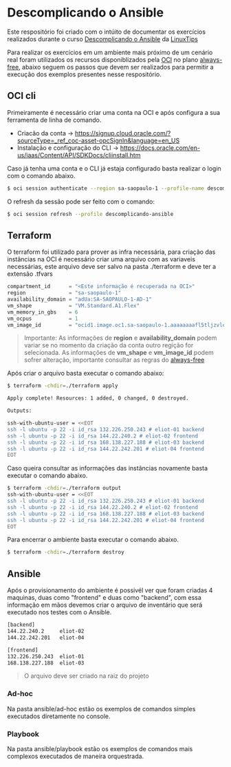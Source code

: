 # Descomplicando o Ansible

Este respositório foi criado com o intúito de documentar os exercícios realizados durante o curso [Descomplicando o Ansible](https://www.linuxtips.io/products/treinamento-descomplicando-o-ansible?_pos=1&_psq=ansi&_ss=e&_v=1.0) da [LinuxTips](https://www.linuxtips.io/)


Para realizar os exercícios em um ambiente mais próximo de um cenário real foram utilizados os recursos disponiblizados pela [OCI](https://cloud.oracle.com/) no plano [always-free](https://www.oracle.com/br/cloud/free/#always-free), abaixo seguem os passos que devem ser realizados para permitir a execução dos exemplos presentes nesse respositório.

## OCI cli

Primeiramente é necessário criar uma conta na OCI e após configura a sua ferramenta de linha de comando.

- Criacão da conta -> https://signup.cloud.oracle.com/?sourceType=_ref_coc-asset-opcSignIn&language=en_US
- Instalação e configuração do CLI -> https://docs.oracle.com/en-us/iaas/Content/API/SDKDocs/cliinstall.htm

Caso já tenha uma conta e o CLI já estaja configurado basta realizar o login com o comando abaixo.

```sh
$ oci session authenticate --region sa-saopaulo-1 --profile-name descomplicando-ansible
```

O refresh da sessão pode ser feito com o comando: 

```sh
$ oci session refresh --profile descomplicando-ansible
```

## Terraform

O terraform foi utilizado para prover as infra necessária, para criação das instâncias na OCI é necessário criar uma arquivo com as variaveis necessárias, este arquivo deve ser salvo na pasta ./terraform e deve ter a extensão .tfvars

```tf
compartment_id      = "<Este informação é recuperada na OCI>"
region              = "sa-saopaulo-1"
availability_domain = "adUa:SA-SAOPAULO-1-AD-1"
vm_shape            = "VM.Standard.A1.Flex"
vm_memory_in_gbs    = 6
vm_ocpus            = 1
vm_image_id         = "ocid1.image.oc1.sa-saopaulo-1.aaaaaaaafl5tljzvlebqvrgs4nog6mg7n6indhgd6lzdxmtunsey735htmfa"
```
> Importante: As informações de **region** e **availability_domain** podem variar se no momento da criação da conta outro regição for selecionada. As informações de **vm_shape** e **vm_image_id** podem sofrer alteração, importante consultar as regras do [always-free](https://www.oracle.com/br/cloud/free/#always-free)

Após criar o arquivo basta executar o comando abaixo:

```sh
$ terraform -chdir=./terraform apply

Apply complete! Resources: 1 added, 0 changed, 0 destroyed.

Outputs:

ssh-with-ubuntu-user = <<EOT
ssh -l ubuntu -p 22 -i id_rsa 132.226.250.243 # eliot-01 backend
ssh -l ubuntu -p 22 -i id_rsa 144.22.240.2 # eliot-02 frontend
ssh -l ubuntu -p 22 -i id_rsa 168.138.227.188 # eliot-03 backend
ssh -l ubuntu -p 22 -i id_rsa 144.22.242.201 # eliot-04 frontend
EOT
```

Caso queira consultar as informações das instâncias novamente basta executar o comando abaixo.

```sh
$ terraform -chdir=./terraform output
ssh-with-ubuntu-user = <<EOT
ssh -l ubuntu -p 22 -i id_rsa 132.226.250.243 # eliot-01 backend
ssh -l ubuntu -p 22 -i id_rsa 144.22.240.2 # eliot-02 frontend
ssh -l ubuntu -p 22 -i id_rsa 168.138.227.188 # eliot-03 backend
ssh -l ubuntu -p 22 -i id_rsa 144.22.242.201 # eliot-04 frontend
EOT
```

Para encerrar o ambiente basta executar o comando abaixo.

```sh
$ terraform -chdir=./terraform destroy
```

## Ansible

Após o provisionamento do ambiente é possivél ver que foram criadas 4 maquinas, duas como "frontend" e duas como "backend", com essa informação em mãos devemos criar o arquivo de inventário que será executado nos testes com o Ansible.

```txt
[backend]
144.22.240.2     eliot-02
144.22.242.201   eliot-04

[frontend]
132.226.250.243  eliot-01
168.138.227.188  eliot-03
```

> O arquivo deve ser criado na raiz do projeto

### Ad-hoc

Na pasta ansible/ad-hoc estão os exemplos de comandos simples executados diretamente no console.

### Playbook

Na pasta ansible/playbook estão os exemplos de comandos mais complexos executados de maneira orquestrada.